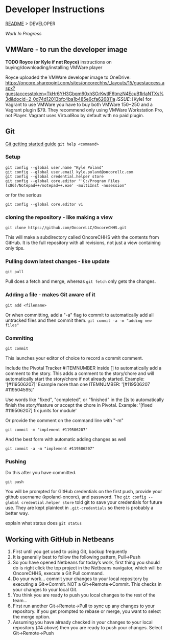 # Developer Instructions
[README](README.md) > DEVELOPER

_Work In Progress_

## VMWare - to run the developer image
**TODO Royce (or Kyle if not Royce)** instructions on buying/downloading/installing VMWare player

Royce uploaded the VMWare developer image to OneDrive: https://oncore.sharepoint.com/sites/oncorechhs/_layouts/15/guestaccess.aspx?guestaccesstoken=TkHr6YH3Gbqm60xhSGrKwtlF6tmzN4EcuB1IrlaNTXs%3d&docid=2_0d74d12013bfc4ba1b485e6cfa626811a
_ISSUE_: [Kyle] for Vagrant to use VMWare you have to buy both VMWare $150-$250 and a Vagrant plugin $79. They recommend only using VMWare Workstation Pro, not Player. Vagrant uses VirtualBox by default with no paid plugin.


## Git
[Git getting started guide](https://git-scm.com/book/en/v2/Getting-Started-The-Command-Line)
```git help <command>```

### Setup
```
git config --global user.name "Kyle Poland"
git config --global user.email kyle.poland@oncorellc.com
git config --global credential.helper store
git config --global core.editor "'C:/Program Files (x86)/Notepad++/notepad++.exe' -multiInst -nosession"
```
or for the serious
```
git config --global core.editor vi
```

### cloning the repository - like making a view
```
git clone https://github.com/OncoreLLC/OncoreCHHS.git
```
This will make a subdirectory called OncoreCHHS with the contents from GitHub. It is the full repository with all revisions, not just a view containing only tips.

### Pulling down latest changes - like update
```
git pull
```

Pull does a fetch and merge, whereas `git fetch` only gets the changes.

### Adding a file - makes Git aware of it
```
git add <filename>
```
Or when committing, add a "-a" flag to commit to automatically add all untracked files and then commit them.
```git commit -a -m "adding new files"```

### Commiting
```
git commit
```
This launches your editor of choice to record a commit comment.

Include the Pivotal Tracker #ITEMNUMBER inside [] to automatically add a comment to the story. This adds a comment to the story/chore and will automatically start the story/chore if not already started.
Example: '[#119506207]'
Example more than one ITEMNUMBER: '[#119506207 #119504595]'

Use words like "fixed", "completed", or "finished" in the []s to automatically finish the story/feature or accept the chore in Pivotal.
Example: '[fixed #119506207] fix junits for module'

Or provide the comment on the command line with "-m"
```
git commit -m "implement #119506207"
```
And the best form with automatic adding changes as well
```
git commit -a -m "implement #119506207"
```

### Pushing
Do this after you have committed.
```
git push
```
You will be prompted for GitHub credentials on the first push, provide your github username (kpoland-oncore), and password. The `git config --global credential.helper store` told git to save your credentials for future use.  They are kept plaintext in `.git-credentials` so there is probably a better way.

explain what status does
```git status```

## Working with GitHub in Netbeans
1. First until you get used to using Git, backup frequently
2. It is generally best to follow the following pattern,  Pull->Push
3. So you have opened Netbeans for today’s work,  first thing you should do is right click the top project in the Netbeans navigator, which will be OncoreCHHS, execute a Git Pull command.
4. Do your work…  commit your changes to your local repository by executing a Git→Commit. NOT a Git→Remote→Commit.   This checks in your changes to your local Git.
5. You think you are ready to push you local changes to the rest of the team… 
1. First run another Git→Remote→Pull to sync up any changes to your repository.   If you get prompted to rebase or merge, you want to select the merge option. 
2. Assuming you have already checked in your changes to your local repository (#4 above) then you are ready to push your changes.  Select Git→Remote→Push
